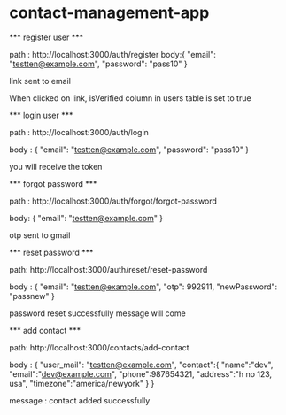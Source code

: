 # contact-management-app

*** register user ***

path : http://localhost:3000/auth/register
body:{
    "email": "testten@example.com",
    "password": "pass10"
}

link sent to email

When clicked on link, isVerified column in users  table is set to true


*** login user ***

path : http://localhost:3000/auth/login

body : {
    "email": "testten@example.com",
    "password": "pass10"
}

you will receive the token


*** forgot password ***

path : http://localhost:3000/auth/forgot/forgot-password

body: {
    "email": "testten@example.com"
}

otp sent to gmail


*** reset password ***

path: http://localhost:3000/auth/reset/reset-password

body : {
    "email": "testten@example.com",
    "otp": 992911,
    "newPassword": "passnew"
}

password reset successfully message will come


*** add contact *** 

path: http://localhost:3000/contacts/add-contact

body : {
    "user_mail": "testten@example.com",
    "contact":{
        "name":"dev",
    "email":"dev@example.com",
    "phone":987654321,
    "address":"h no 123, usa",
    "timezone":"america/newyork"
    }
}

message : contact added successfully